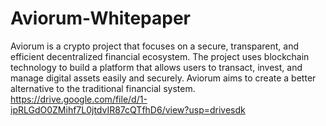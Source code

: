 # Aviorum-Whitepaper
Aviorum is a crypto project that focuses on a secure, transparent, and efficient decentralized financial ecosystem. The project uses blockchain technology to build a platform that allows users to transact, invest, and manage digital assets easily and securely. Aviorum aims to create a better alternative to the traditional financial system.
https://drive.google.com/file/d/1-ipRLGdO0ZMihf7L0jtdvIR87cQTfhD6/view?usp=drivesdk
